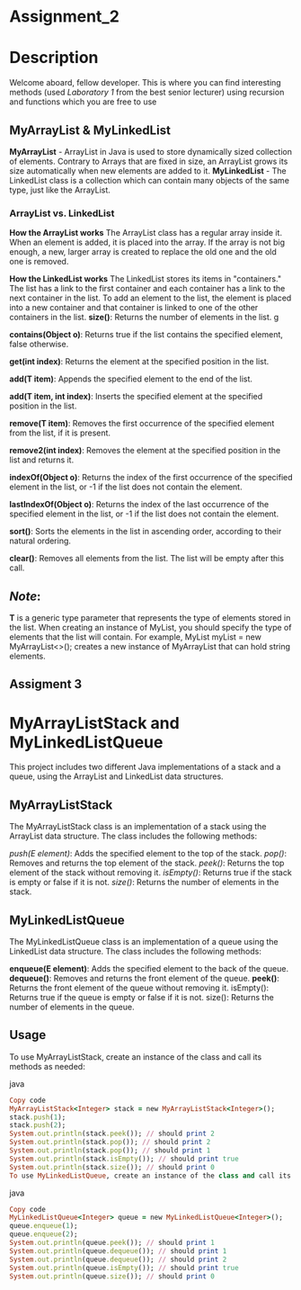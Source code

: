 # Assignment_2
# **Description**
Welcome aboard, fellow developer. This is where you can find interesting methods (used *Laboratory 1* from the best senior lecturer) using recursion and functions which you are free to use
## **MyArrayList & MyLinkedList**
__MyArrayList__ - ArrayList in Java is used to store dynamically sized collection of elements. Contrary to Arrays that are fixed in size, an ArrayList grows its size automatically when new elements are added to it.
__MyLinkedList__ - The LinkedList class is a collection which can contain many objects of the same type, just like the ArrayList.
### **ArrayList vs. LinkedList**
__How the ArrayList works__
The ArrayList class has a regular array inside it. When an element is added, it is placed into the array. If the array is not big enough, a new, larger array is created to replace the old one and the old one is removed.

__How the LinkedList works__
The LinkedList stores its items in "containers." The list has a link to the first container and each container has a link to the next container in the list. To add an element to the list, the element is placed into a new container and that container is linked to one of the other containers in the list.
  __size()__: Returns the number of elements in the list. g

__contains(Object o)__: Returns true if the list contains the specified element, false otherwise.

__get(int index)__: Returns the element at the specified position in the list.

__add(T item)__: Appends the specified element to the end of the list.

__add(T item, int index)__: Inserts the specified element at the specified position in the list.

__remove(T item)__: Removes the first occurrence of the specified element from the list, if it is present.

__remove2(int index)__: Removes the element at the specified position in the list and returns it.

__indexOf(Object o)__: Returns the index of the first occurrence of the specified element in the list, or -1 if the list does not contain the element.

__lastIndexOf(Object o)__: Returns the index of the last occurrence of the specified element in the list, or -1 if the list does not contain the element.

__sort()__: Sorts the elements in the list in ascending order, according to their natural ordering.

__clear()__: Removes all elements from the list. The list will be empty after this call.

## *Note*: 
__T__ is a generic type parameter that represents the type of elements stored in the list. When creating an instance of MyList, you should specify the type of elements that the list will contain. For example, MyList<String> myList = new MyArrayList<>(); creates a new instance of MyArrayList that can hold string elements.
## Assigment 3
# MyArrayListStack and MyLinkedListQueue
This project includes two different Java implementations of a stack and a queue, using the ArrayList and LinkedList data structures.

## MyArrayListStack
The MyArrayListStack class is an implementation of a stack using the ArrayList data structure. The class includes the following methods:

*push(E element)*: Adds the specified element to the top of the stack.
*pop()*: Removes and returns the top element of the stack.
*peek()*: Returns the top element of the stack without removing it.
*isEmpty()*: Returns true if the stack is empty or false if it is not.
*size()*: Returns the number of elements in the stack.
## MyLinkedListQueue
The MyLinkedListQueue class is an implementation of a queue using the LinkedList data structure. The class includes the following methods:

__enqueue(E element)__: Adds the specified element to the back of the queue.
__dequeue()__: Removes and returns the front element of the queue.
__peek()__: Returns the front element of the queue without removing it.
isEmpty(): Returns true if the queue is empty or false if it is not.
size(): Returns the number of elements in the queue.
## __Usage__
To use MyArrayListStack, create an instance of the class and call its methods as needed:

java
```ruby
Copy code
MyArrayListStack<Integer> stack = new MyArrayListStack<Integer>();
stack.push(1);
stack.push(2);
System.out.println(stack.peek()); // should print 2
System.out.println(stack.pop()); // should print 2
System.out.println(stack.pop()); // should print 1
System.out.println(stack.isEmpty()); // should print true
System.out.println(stack.size()); // should print 0
To use MyLinkedListQueue, create an instance of the class and call its methods as needed:
```
java
```ruby
Copy code
MyLinkedListQueue<Integer> queue = new MyLinkedListQueue<Integer>();
queue.enqueue(1);
queue.enqueue(2);
System.out.println(queue.peek()); // should print 1
System.out.println(queue.dequeue()); // should print 1
System.out.println(queue.dequeue()); // should print 2
System.out.println(queue.isEmpty()); // should print true
System.out.println(queue.size()); // should print 0
```
